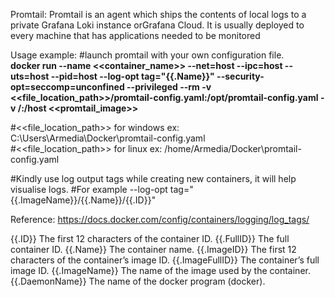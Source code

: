 Promtail:
Promtail is an agent which ships the contents of local logs to a private Grafana Loki instance orGrafana Cloud. It is usually deployed to every machine that has applications needed to be monitored

Usage example:
#launch promtail with your own configuration file.\
**docker run --name <<container_name>> --net=host --ipc=host --uts=host --pid=host --log-opt tag="{{.Name}}"  --security-opt=seccomp=unconfined --privileged --rm -v <<file_location_path>>/promtail-config.yaml:/opt/promtail-config.yaml -v /:/host <<promtail_image>>**

#<<file_location_path>> for windows ex: C:\Users\Armedia\Docker\promtail-config.yaml\
#<<file_location_path>> for linux ex: /home/Armedia/Docker\promtail-config.yaml

#Kindly use log output tags while creating new containers, it will help visualise logs.
#For example --log-opt tag="{{.ImageName}}/{{.Name}}/{{.ID}}"

Reference: https://docs.docker.com/config/containers/logging/log_tags/

{{.ID}}	The first 12 characters of the container ID.
{{.FullID}}	The full container ID.
{{.Name}}	The container name.
{{.ImageID}}	The first 12 characters of the container’s image ID.
{{.ImageFullID}}	The container’s full image ID.
{{.ImageName}}	The name of the image used by the container.
{{.DaemonName}}	The name of the docker program (docker).
